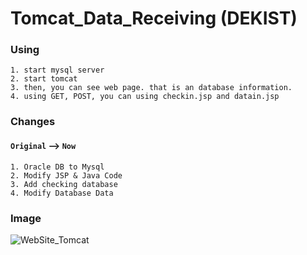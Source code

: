 # Tomcat_Data_Receiving (DEKIST)

### Using
```
1. start mysql server
2. start tomcat
3. then, you can see web page. that is an database information.
4. using GET, POST, you can using checkin.jsp and datain.jsp
```

### Changes

#### `Original` --> `Now`
```
1. Oracle DB to Mysql
2. Modify JSP & Java Code
3. Add checking database 
4. Modify Database Data
```

### Image
![WebSite_Tomcat](https://user-images.githubusercontent.com/54859580/125174209-a02a4680-e1fe-11eb-8f1e-80862fff9064.png)
